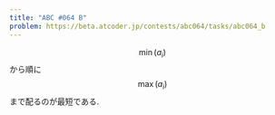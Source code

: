 ```yaml
---
title: "ABC #064 B"
problem: https://beta.atcoder.jp/contests/abc064/tasks/abc064_b
---
```

$$ \min(a_i) $$ から順に $$ \max(a_i) $$ まで配るのが最短である.
